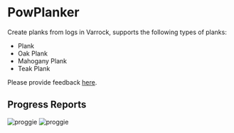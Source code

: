 # PowPlanker

Create planks from logs in Varrock, supports the following types of planks:

- Plank
- Oak Plank
- Mahogany Plank
- Teak Plank

Please provide feedback [here](https://powbot.org/community/index.php?/topic/276-powplanker-free-regular-oak-mahogany-teak-get-rich-planking/).

## Progress Reports

![proggie](https://i.ibb.co/h9bNpyb/Screen-Shot-2021-02-19-at-2-42-29-AM.png)
![proggie](https://i.ibb.co/G3gBQt7/Screen-Shot-2021-02-19-at-2-42-41-AM.png)